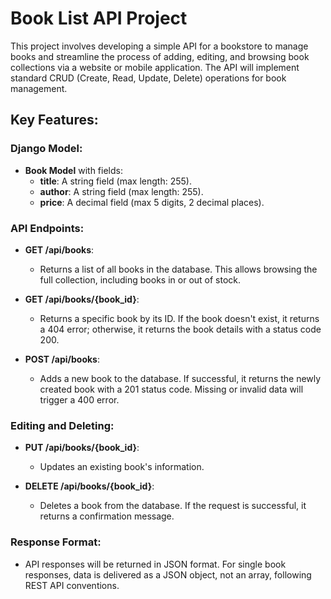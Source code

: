 # Book List API Project

This project involves developing a simple API for a bookstore to manage books and streamline the process of adding, editing, and browsing book collections via a website or mobile application. The API will implement standard CRUD (Create, Read, Update, Delete) operations for book management.

## Key Features:

### Django Model:
- **Book Model** with fields:
  - **title**: A string field (max length: 255).
  - **author**: A string field (max length: 255).
  - **price**: A decimal field (max 5 digits, 2 decimal places).

### API Endpoints:
- **GET /api/books**: 
  - Returns a list of all books in the database. This allows browsing the full collection, including books in or out of stock.
  
- **GET /api/books/{book_id}**: 
  - Returns a specific book by its ID. If the book doesn't exist, it returns a 404 error; otherwise, it returns the book details with a status code 200.
  
- **POST /api/books**: 
  - Adds a new book to the database. If successful, it returns the newly created book with a 201 status code. Missing or invalid data will trigger a 400 error.

### Editing and Deleting:
- **PUT /api/books/{book_id}**: 
  - Updates an existing book's information.
  
- **DELETE /api/books/{book_id}**: 
  - Deletes a book from the database. If the request is successful, it returns a confirmation message.

### Response Format:
- API responses will be returned in JSON format. For single book responses, data is delivered as a JSON object, not an array, following REST API conventions.
